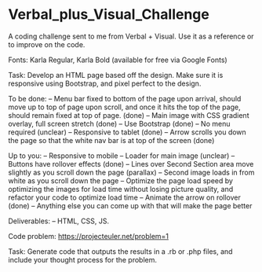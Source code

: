 # Verbal_plus_Visual_Challenge
A coding challenge sent to me from Verbal + Visual. Use it as a reference or to improve on the code.

Fonts: Karla Regular, Karla Bold (available for free via Google Fonts)

Task: Develop an HTML page based off the design. Make sure it is responsive using Bootstrap, and pixel perfect to the design.

To be done:
– Menu bar fixed to bottom of the page upon arrival, should move up to top of page upon scroll, and once it hits the top of the page, should remain fixed at top of page. (done)
– Main image with CSS gradient overlay, full screen stretch (done)
– Use Bootstrap (done)
– No menu required (unclear)
– Responsive to tablet (done)
– Arrow scrolls you down the page so that the white nav bar is at top of the screen (done)

Up to you:
– Responsive to mobile
– Loader for main image (unclear)
– Buttons have rollover effects (done)
– Lines over Second Section area move slightly as you scroll down the page (parallax)
– Second image loads in from white as you scroll down the page
– Optimize the page load speed by optimizing the images for load time without losing picture quality, and refactor your code to optimize load time
– Animate the arrow on rollover (done)
– Anything else you can come up with that will make the page better

Deliverables:
– HTML, CSS, JS.

Code problem: https://projecteuler.net/problem=1

Task: Generate code that outputs the results in a .rb or .php files, and include your thought process for the problem.
